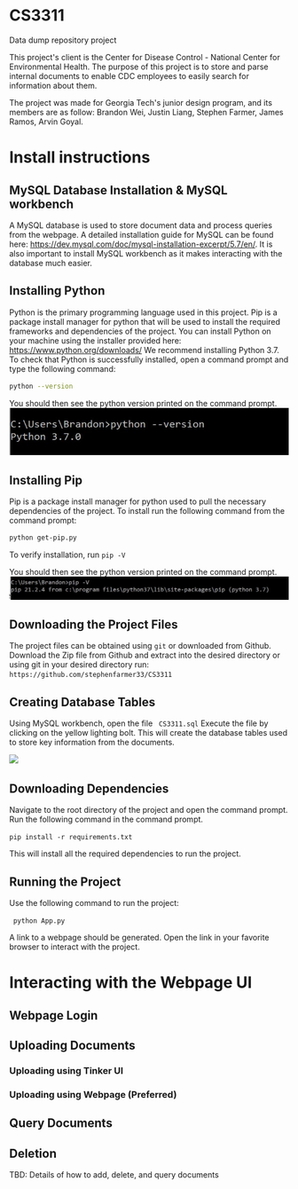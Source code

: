 
# CS3311
Data dump repository project

This project's client is the Center for Disease Control - National Center for Environmental Health. The purpose of this project is to store and parse internal documents to enable CDC employees to easily search for information about them.

The project was made for Georgia Tech's junior design program, and its members are as follow: Brandon Wei, Justin Liang, Stephen Farmer, James Ramos, Arvin Goyal.


# Install instructions

## MySQL Database Installation & MySQL workbench
A MySQL database is used to store document data and process queries from the webpage. A detailed installation guide for MySQL can be found here: https://dev.mysql.com/doc/mysql-installation-excerpt/5.7/en/. It is also important to install MySQL workbench as it makes interacting with the database much easier. 


## Installing Python
Python is the primary programming language used in this project. Pip is a package install manager for python that will be used to install the required frameworks and dependencies of the project. You can install Python on your machine using the installer provided here: https://www.python.org/downloads/
We recommend installing Python 3.7. To check that Python is successfully installed, open a command prompt and type the following command:
``` bash
python --version
```
You should then see the python version printed on the command prompt.
![](images/python-version.JPG)

## Installing Pip
Pip is a package install manager for python used to pull the necessary dependencies of the project.
To install run the following command from the command prompt:
``` bash
python get-pip.py
```

To verify installation, run ```pip -V```

You should then see the python version printed on the command prompt.
![](images/pip-version.JPG)

## Downloading the Project Files
The project files can be obtained using ```git``` or downloaded from Github. Download the Zip file from Github and extract into the desired directory or using git in your desired directory run:
```https://github.com/stephenfarmer33/CS3311```


## Creating Database Tables
Using MySQL workbench, open the file ``` CS3311.sql``` Execute the file by clicking on the yellow lighting bolt. This will create the database tables used to store key information from the documents. 

![](images/sql-run.png)

## Downloading Dependencies 
Navigate to the root directory of the project and open the command prompt. Run the following command in the command prompt.

```pip install -r requirements.txt```

This will install all the required dependencies to run the project.

## Running the Project
Use the following command to run the project:

``` python App.py```

A link to a webpage should be generated. Open the link in your favorite browser to interact with the project. 


# Interacting with the Webpage UI

## Webpage Login

## Uploading Documents

### Uploading using Tinker UI

### Uploading using Webpage (Preferred)


## Query Documents

## Deletion 


TBD: Details of how to add, delete, and query documents


